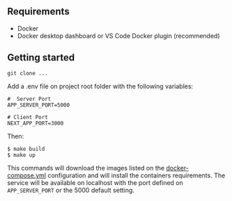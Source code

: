 # 

## Requirements

* Docker
* Docker desktop dashboard or VS Code Docker plugin (recommended)

## Getting started

`git clone ...`

Add a .env file on project root folder with the following variables:

```shell
#  Server Port
APP_SERVER_PORT=5000

# Client Port
NEXT_APP_PORT=3000
```

Then:

```shell
$ make build
$ make up
```

This commands will download the images listed on the [docker-compose.yml](./docker-compose.yml) configuration and will install the containers requirements. The service will be available on localhost with the port defined on `APP_SERVER_PORT` or the 5000 default setting.


